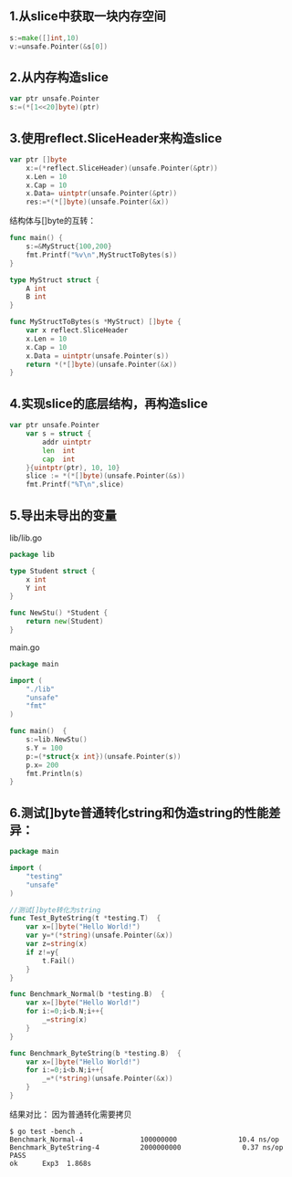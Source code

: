 ## 1.从slice中获取一块内存空间
```go
s:=make([]int,10)
v:=unsafe.Pointer(&s[0])
```
## 2.从内存构造slice
```go
var ptr unsafe.Pointer
s:=(*[1<<20]byte)(ptr)
```
## 3.使用reflect.SliceHeader来构造slice
```go
var ptr []byte
	x:=(*reflect.SliceHeader)(unsafe.Pointer(&ptr))
	x.Len = 10
	x.Cap = 10
	x.Data= uintptr(unsafe.Pointer(&ptr))
	res:=*(*[]byte)(unsafe.Pointer(&x))
```
结构体与[]byte的互转：
```go
func main() {
	s:=&MyStruct{100,200}
	fmt.Printf("%v\n",MyStructToBytes(s))
}

type MyStruct struct {
	A int
	B int
}

func MyStructToBytes(s *MyStruct) []byte {
	var x reflect.SliceHeader
	x.Len = 10
	x.Cap = 10
	x.Data = uintptr(unsafe.Pointer(s))
	return *(*[]byte)(unsafe.Pointer(&x))
}
```
## 4.实现slice的底层结构，再构造slice
```go
var ptr unsafe.Pointer
	var s = struct {
		addr uintptr
		len  int
		cap  int
	}{uintptr(ptr), 10, 10}
	slice := *(*[]byte)(unsafe.Pointer(&s))
	fmt.Printf("%T\n",slice)
```
## 5.导出未导出的变量
lib/lib.go
```go
package lib

type Student struct {
	x int
	Y int
}

func NewStu() *Student {
	return new(Student)
}
```
main.go
```go
package main

import (
	"./lib"
	"unsafe"
	"fmt"
)

func main()  {
	s:=lib.NewStu()
	s.Y = 100
	p:=(*struct{x int})(unsafe.Pointer(s))
	p.x= 200
	fmt.Println(s)
}
```
## 6.测试[]byte普通转化string和伪造string的性能差异：
```go
package main

import (
	"testing"
	"unsafe"
)

//测试[]byte转化为string
func Test_ByteString(t *testing.T)  {
	var x=[]byte("Hello World!")
	var y=*(*string)(unsafe.Pointer(&x))
	var z=string(x)
	if z!=y{
		t.Fail()
	}
}

func Benchmark_Normal(b *testing.B)  {
	var x=[]byte("Hello World!")
	for i:=0;i<b.N;i++{
		_=string(x)
	}
}

func Benchmark_ByteString(b *testing.B)  {
	var x=[]byte("Hello World!")
	for i:=0;i<b.N;i++{
		_=*(*string)(unsafe.Pointer(&x))
	}
}
```
结果对比：
因为普通转化需要拷贝
```shell
$ go test -bench .
Benchmark_Normal-4              100000000               10.4 ns/op
Benchmark_ByteString-4          2000000000               0.37 ns/op
PASS
ok      Exp3  1.868s
```
